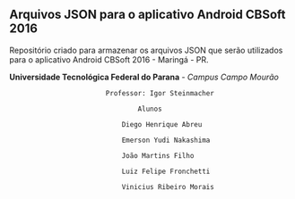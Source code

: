 Arquivos JSON para o aplicativo Android CBSoft 2016
---

Repositório criado para armazenar os arquivos JSON que serão utilizados para 
o aplicativo Android CBSoft 2016 - Maringá - PR.

**Universidade Tecnológica Federal do Parana** - *Campus Campo Mourão*

                            Professor: Igor Steinmacher

                                    Alunos 

                                Diego Henrique Abreu

                                Emerson Yudi Nakashima

                                João Martins Filho
                                
                                Luiz Felipe Fronchetti
                                
                                Vinicius Ribeiro Morais